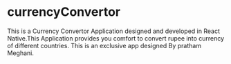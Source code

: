 # currencyConvertor
This is a Currency Convertor Application designed and developed in React Native.This Application provides you comfort to convert rupee into currency of different countries.
This is an exclusive app designed By pratham Meghani.
